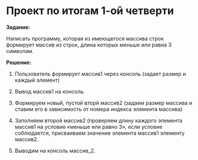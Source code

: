 # **Проект по итогам 1-ой четверти**

**Задание:**

Написать программу, которая из имеющегося массива строк формирует массив из строк, длина которых меньше или равна 3 символам.

**Решение:**

1. Пользователь формирует массив1 через консоль (задает размер и каждый элемент)

2. Вывод массив1 на консоль.

3. Формируем новый, пустой вторй массив2 (задаем размер массива и ставим его в зависимость от номера индекса элемента массива)

4. Заполняем второй массив2 (проверяем длину каждого элемента массив1 на условие «меньше или равно 3», если условие соблюдается, присваиваем значение элемента массив1 элементу массив2.

5. Выводим на консоль массив_2.
